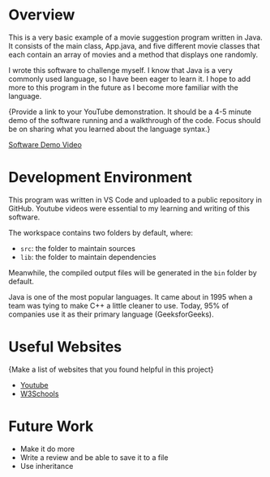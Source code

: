# Overview

This is a very basic example of a movie suggestion program written in Java. It consists of the main class, App.java, and five different movie classes that each contain an array of movies and a method that displays one randomly.

I wrote this software to challenge myself. I know that Java is a very commonly used language, so I have been eager to learn it. I hope to add more to this program in the future as I become more familiar with the language.


{Provide a link to your YouTube demonstration. It should be a 4-5 minute demo of the software running and a walkthrough of the code. Focus should be on sharing what you learned about the language syntax.}

[Software Demo Video](http://youtube.link.goes.here)

# Development Environment

This program was written in VS Code and uploaded to a public repository in GitHub. Youtube videos were essential to my learning and writing of this software.

The workspace contains two folders by default, where:

- `src`: the folder to maintain sources
- `lib`: the folder to maintain dependencies

Meanwhile, the compiled output files will be generated in the `bin` folder by default.

Java is one of the most popular languages. It came about in 1995 when a team was tying to make C++ a little cleaner to use. Today, 95% of companies use it as their primary language (GeeksforGeeks).
 

# Useful Websites

{Make a list of websites that you found helpful in this project}

- [Youtube](https://www.youtube.com/@alexlorenlee/playlists)
- [W3Schools](https://www.w3schools.com/java/default.asp)

# Future Work

- Make it do more
- Write a review and be able to save it to a file
- Use inheritance
